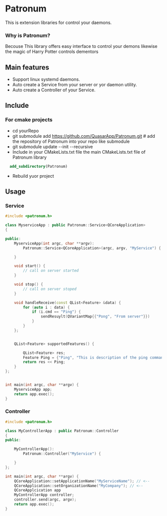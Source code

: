 # Patronum
This is extension libraries for control your daemons.

### Why is Patronum?
Becouse This library offers easy interface to control your demons likewise the magic of Harry Potter controls dementors

## Main features

* Support linux systemd daemons.
* Auto create a Service from your server or yor daemon utility.
* Auto create a Controller of your Service. 

## Include


### For cmake projects
 
 * cd yourRepo
 * git submodule add https://github.com/QuasarApp/Patronum.git # add the repository of Patronum into your repo like submodule
 * git submodule update --init --recursive
 * Include in your CMakeLists.txt file the main CMakeLists.txt file of Patronum library
  ``` cmake
    add_subdirectory(Patronum)
  ```
 * Rebuild yuor project



## Usage

### Service 
``` cpp
#include <patronum.h>

class MyserviceApp : public Patronum::Service<QCoreApplication>
{

public:
    MyserviceApp(int argc, char **argv):
        Patronum::Service<QCoreApplication>(argc, argv, "MyService") {

    }

    void start() {
        // call on server started 
    }

    void stop() {
        // call on server stoped 
    }

    void handleReceive(const QList<Feature> &data) {
        for (auto i : data) {
            if (i.cmd == "Ping") {
                sendResuylt(QVariantMap{{"Pong", "From server"}})
            }
        }
    };


    QList<Feature> supportedFeatures() {

        QList<Feature> res;
        Feature Ping = {"Ping", "This is description of the ping command"}
        return res << Ping;
    }
};


int main(int argc, char **argv) {
    MyserviceApp app;
    return app.exec();
}
```
### Controller
``` cpp
#include <patronum.h>

class MyControllerApp : public Patronum::Controller
{
public:

    MyControllerApp():
        Patronum::Controller("MyService") {

    }
};

int main(int argc, char **argv) {
    QCoreApplication::setApplicationName("MyServiceName"); // <--
    QCoreApplication::setOrganizationName("MyCompany"); // <--
    QCoreApplcication app
    MyControllerApp controller;
    controller.send(argc, argv);
    return app.exec();
}
```
